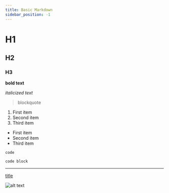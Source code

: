 ```yaml
---
title: Basic Markdown
sidebar_position: -1
---
```

# H1
## H2
### H3

**bold text**

*italicized text*

> blockquote

1. First item
2. Second item
3. Third item

- First item
- Second item
- Third item

`code`

```js
code block
```

---

[title](https://www.example.com)

![alt text](https://picsum.photos/600/400.jpg)
